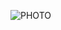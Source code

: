![PHOTO](https://st2.depositphotos.com/4615367/7473/i/950/depositphotos_74730705-stock-photo-database-engineer.jpg)
